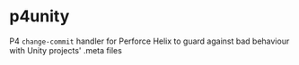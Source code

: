 # p4unity
P4 `change-commit` handler for Perforce Helix to guard against bad behaviour with Unity projects' .meta files
